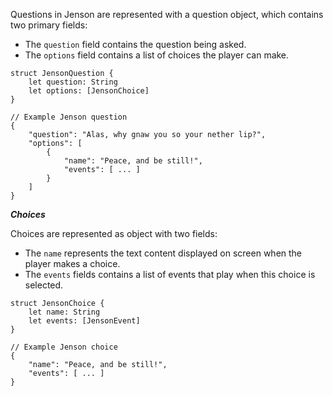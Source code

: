 Questions in Jenson are represented with a question object, which contains two primary fields:

- The `question` field contains the question being asked.
- The `options` field contains a list of choices the player can make.

```
struct JensonQuestion {
	let question: String
	let options: [JensonChoice]
}
```

```
// Example Jenson question
{
	"question": "Alas, why gnaw you so your nether lip?",
	"options": [
		{
			"name": "Peace, and be still!",
			"events": [ ... ]
		}
	]
}
```

***Choices***

Choices are represented as object with two fields:

- The `name` represents the text content displayed on screen when the player makes a choice.
- The `events` fields contains a list of events that play when this choice is selected.

```
struct JensonChoice {
	let name: String
	let events: [JensonEvent]
}
```

```
// Example Jenson choice
{
	"name": "Peace, and be still!",
	"events": [ ... ]
}
```
